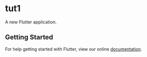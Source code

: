 # tut1

A new Flutter application.

## Getting Started

For help getting started with Flutter, view our online
[documentation](https://flutter.io/).
